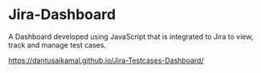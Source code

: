 # Jira-Dashboard

A Dashboard developed using JavaScript that is integrated to Jira to view, track and manage test cases.

https://dantusaikamal.github.io/Jira-Testcases-Dashboard/


<!-- 
Spreadsheet: https://docs.google.com/spreadsheets/d/1auYvARGK0qDjQ0IZKT9GO4DrpiszlKXLLi6FB_C-yv4/edit?usp=sharing

Weekly Chart: <iframe width="423" height="347" seamless frameborder="0" scrolling="no" src="https://docs.google.com/spreadsheets/d/e/2PACX-1vQml4LhjmNV0KGhJ7Z2OVHfpo6l2tWS9qxn2fax5tOyRzrYgDZ6_HVhdWtY2H-fKcxfuKiqGcaaFVqT/pubchart?oid=1514005277&amp;format=interactive"></iframe>

Daily chart: <iframe width="620" height="376" seamless frameborder="0" scrolling="no" src="https://docs.google.com/spreadsheets/d/e/2PACX-1vQml4LhjmNV0KGhJ7Z2OVHfpo6l2tWS9qxn2fax5tOyRzrYgDZ6_HVhdWtY2H-fKcxfuKiqGcaaFVqT/pubchart?oid=1933710445&amp;format=interactive"></iframe> -->
